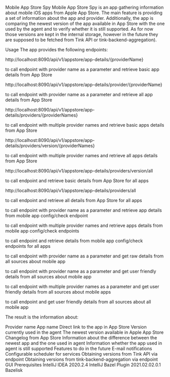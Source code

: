 Mobile App Store Spy
Mobile App Store Spy is an app gathering information about mobile iOS apps from Apple App Store. The main feature is providing a set of information about the app and provider. Additionally, the app is comparing the newest version of the app available in App Store with the one used by the agent and to verify whether it is still supported. As for now those versions are kept in the internal storage, however in the future they are supposed to be fetched from Tink API or tink-backend-aggregation).

Usage
The app provides the following endpoints:

http://localhost:8090/api/v1/appstore/app-details/{providerName}

to call endpoint with provider name as a parameter and retrieve basic app details from App Store

http://localhost:8090/api/v1/appstore/app-details/provider/{providerName}

to call endpoint with provider name as a parameter and retrieve all app details from App Store

http://localhost:8090/api/v1/appstore/app-details/providers/{providerNames}

to call endpoint with multiple provider names and retrieve basic apps details from App Store

http://localhost:8090/api/v1/appstore/app-details/providers/version/{providerNames}

to call endpoint with multiple provider names and retrieve all apps details from App Store

http://localhost:8090/api/v1/appstore/app-details/providers/version/all

to call endpoint and retrieve basic details from App Store for all apps

http://localhost:8090/api/v1/appstore/app-details/providers/all

to call endpoint and retrieve all details from App Store for all apps

to call endpoint with provider name as a parameter and retrieve app details from mobile app config/check endpoint

to call endpoint with multiple provider names and retrieve apps details from mobile app config/check endpoints

to call endpoint and retrieve details from mobile app config/check endpoints for all apps

to call endpoint with provider name as a parameter and get raw details from all sources about mobile app

to call endpoint with provider name as a parameter and get user friendly details from all sources about mobile app

to call endpoint with multiple provider names as a parameter and get user friendly details from all sources about mobile apps

to call endpoint and get user friendly details from all sources about all mobile app

The result is the information about:

Provider name
App name
Direct link to the app in App Store
Version currently used in the agent
The newest version available in Apple App Store
Changelog from App Store
Information about the difference between the newest app and the one used in agent
Information whether the app used in agent is still supported
Features to do in the future
E-mail notifications
Configurable scheduler for services
Obtaining versions from Tink API via endpoint
Obtaining versions from tink-backend-aggregation via endpoint
GUI
Prerequisites
IntelliJ IDEA 2020.2.4
IntelliJ Bazel Plugin 2021.02.02.0.1
Bazelisk